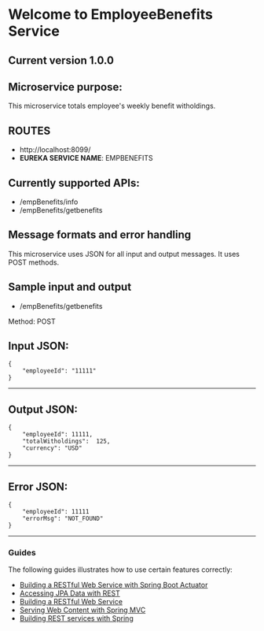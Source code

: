 # Welcome to EmployeeBenefits Service

## Current version 1.0.0

## Microservice purpose:
This microservice totals employee's weekly benefit witholdings.

## ROUTES
- http://localhost:8099/
- **EUREKA SERVICE NAME**: EMPBENEFITS
## Currently supported APIs:
- /empBenefits/info
- /empBenefits/getbenefits

## Message formats and error handling
This microservice uses JSON for all input and output messages.
It uses POST methods.

## Sample input and output

- /empBenefits/getbenefits

Method: POST

**Input JSON:**
------------------------------------------------------------------
~~~
{
    "employeeId": "11111"
}
~~~
------------------------------------------------------------------

**Output JSON:**
------------------------------------------------------------------
~~~
{
    "employeeId": 11111,
    "totalWitholdings":  125,
    "currency": "USD"
}
~~~
------------------------------------------------------------------

**Error JSON:**
------------------------------------------------------------------
~~~
{
    "employeeId": 11111
    "errorMsg": "NOT_FOUND"
}
~~~
------------------------------------------------------------------

### Guides
The following guides illustrates how to use certain features correctly:

* [Building a RESTful Web Service with Spring Boot Actuator](https://spring.io/guides/gs/actuator-service/)
* [Accessing JPA Data with REST](https://spring.io/guides/gs/accessing-data-rest/)
* [Building a RESTful Web Service](https://spring.io/guides/gs/rest-service/)
* [Serving Web Content with Spring MVC](https://spring.io/guides/gs/serving-web-content/)
* [Building REST services with Spring](https://spring.io/guides/tutorials/bookmarks/)
